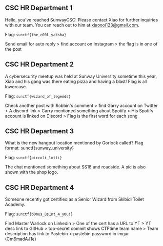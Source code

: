 ## CSC HR Department 1
Hello, you've reached SunwayCSC! Please contact Xiao for further inquiries with our team. You can reach out to him at xiaoooi123@gmail.com.

Flag: `sunctf{the_c00l_yaksha}`

Send email for auto reply > find account on Instagram > the flag is in one of the post

## CSC HR Department 2
A cybersecurity meetup was held at Sunway University sometime this year, Xiao and his gang was there eating pizza and having a blast! Flag is all lowercase.

Flag: `sunctf{wizard_of_legends}`

Check another post with Robbin's comment > find Garry account on Twitter > A discord link > Garry mentioned something about Spotify > His Spotify account is linked on Discord > Flag is the first word for each song

## CSC HR Department 3
What is the new hangout location mentioned by Gorlock called? Flag format: sunctf{sunway_university}

Flag: `sunctf{piccoli_lotti}`

The chat mentioned something about SS18 and roadside. A pic is also shown with the shop logo. 

## CSC HR Department 4
Someone recently got certified as a Senior Wizard from Skibidi Toilet Academy.

Flag: `sunctf{b0nus_0s1nt_4_y0u!}`

Find Master Warlock on Linkedin > One of the cert has a URL to YT > YT desc link to GitHub > top-secret commit shows CTFtime team name > Team description has link to Pastebin > pastebin password in imgur (Cm6madAJ1e)
